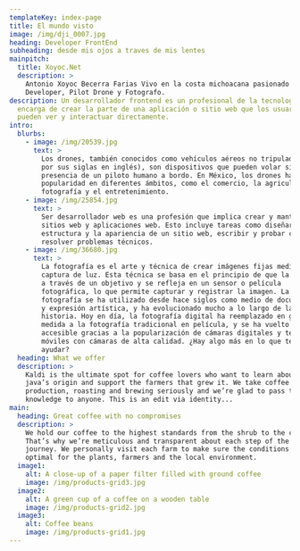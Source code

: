 ```yaml
---
templateKey: index-page
title: El mundo visto
image: /img/dji_0007.jpg
heading: Developer FrontEnd
subheading: desde mis ojos a traves de mis lentes
mainpitch:
  title: Xoyoc.Net
  description: >
    Antonio Xoyoc Becerra Farias Vivo en la costa michoacana pasionado
    Developer, Pilot Drone y Fotografo.
description: Un desarrollador frontend es un profesional de la tecnología que se
  encarga de crear la parte de una aplicación o sitio web que los usuarios
  pueden ver y interactuar directamente.
intro:
  blurbs:
    - image: /img/20539.jpg
      text: >
        Los drones, también conocidos como vehículos aéreos no tripulados (UAV,
        por sus siglas en inglés), son dispositivos que pueden volar sin la
        presencia de un piloto humano a bordo. En México, los drones han ganado
        popularidad en diferentes ámbitos, como el comercio, la agricultura, la
        fotografía y el entretenimiento.
    - image: /img/25854.jpg
      text: >
        Ser desarrollador web es una profesión que implica crear y mantener
        sitios web y aplicaciones web. Esto incluye tareas como diseñar la
        estructura y la apariencia de un sitio web, escribir y probar código, y
        resolver problemas técnicos.
    - image: /img/36680.jpg
      text: >
        La fotografía es el arte y técnica de crear imágenes fijas mediante la
        captura de luz. Esta técnica se basa en el principio de que la luz pasa
        a través de un objetivo y se refleja en un sensor o película
        fotográfica, lo que permite capturar y registrar la imagen. La
        fotografía se ha utilizado desde hace siglos como medio de documentación
        y expresión artística, y ha evolucionado mucho a lo largo de la
        historia. Hoy en día, la fotografía digital ha reemplazado en gran
        medida a la fotografía tradicional en película, y se ha vuelto muy
        accesible gracias a la popularización de cámaras digitales y teléfonos
        móviles con cámaras de alta calidad. ¿Hay algo más en lo que te pueda
        ayudar?
  heading: What we offer
  description: >
    Kaldi is the ultimate spot for coffee lovers who want to learn about their
    java’s origin and support the farmers that grew it. We take coffee
    production, roasting and brewing seriously and we’re glad to pass that
    knowledge to anyone. This is an edit via identity...
main:
  heading: Great coffee with no compromises
  description: >
    We hold our coffee to the highest standards from the shrub to the cup.
    That’s why we’re meticulous and transparent about each step of the coffee’s
    journey. We personally visit each farm to make sure the conditions are
    optimal for the plants, farmers and the local environment.
  image1:
    alt: A close-up of a paper filter filled with ground coffee
    image: /img/products-grid3.jpg
  image2:
    alt: A green cup of a coffee on a wooden table
    image: /img/products-grid2.jpg
  image3:
    alt: Coffee beans
    image: /img/products-grid1.jpg
---
```

